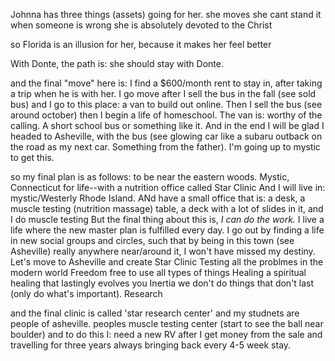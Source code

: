 Johnna has three things (assets) going for her. 
she moves
she cant stand it when someone is wrong
she is absolutely devoted to the Christ

so Florida is an illusion for her, because it makes her feel better

With Donte, the path is: she should stay with Donte. 

and the final "move" here is: I find a $600/month rent to stay in, after taking a trip when he is with her. I go move after I sell the bus in the fall (see sold bus) and I go to this place: a van to build out online. Then I sell the bus (see around october) then I begin a life of homeschool. 
The van is: worthy of the calling. A short school bus or something like it. 
And in the end I will be glad I headed to Asheville, with the bus (see glowing car like a subaru outback on the road as my next car. Something from the father). I'm going up to mystic to get this. 

so my final plan is as follows: to be near the eastern woods. Mystic, Connecticut for life--with a nutrition office called Star Clinic
And I will live in: mystic/Westerly Rhode Island. ANd have a small office that is: a desk, a muscle testing (nutrition massage) table, a deck with a lot of slides in it, and I do muscle testing
But the final thing about this is, *I can do the work.* I live a life where the new master plan is fulfilled every day. I go out by finding a life in new social groups and circles, such that by being in this town (see Asheville) really anywhere near/around it, I won't have missed my destiny. 
Let's move to Asheville and create Star Clinic
Testing all the problmes in the modern world
Freedom free to use all types of things
Healing a spiritual healing that lastingly evolves you
Inertia we don't do things that don't last (only do what's important). 
Research

and the final clinic is called 'star research center' 
and my studnets are people of asheville. peoples muscle testing center (start to see the ball near boulder)
and to do this I: need a new RV after I get money from the sale and travelling for three years always bringing back every 4-5 week stay. 